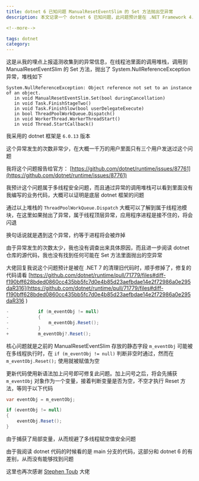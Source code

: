 ```yaml
---
title: dotnet 6 已知问题 ManualResetEventSlim 的 Set 方法抛出空异常
description: 本文记录一个 dotnet 6 已知问题，此问题预计是在 .NET Framework 4.5 时就引入的，我没有考古在 .NET Framework 4.5 之前是否还存在此问题。当前这个问题在 .NET 7 修复

<!--more-->

tags: dotnet
category: 
---
```


<!-- CreateTime:2023/6/25 8:43:13 -->

<!-- 发布 -->
<!-- 博客 -->

这是从我的埋点上报遥测收集到的异常信息，在线程池里面的调用堆栈，调用到 ManualResetEventSlim 的 Set 方法，抛出了 System.NullReferenceException 异常，堆栈如下

```
System.NullReferenceException: Object reference not set to an instance of an object.
   in void ManualResetEventSlim.Set(bool duringCancellation)
   in void Task.FinishStageTwo()
   in void Task.FinishSlow(bool userDelegateExecute)
   in bool ThreadPoolWorkQueue.Dispatch()
   in void WorkerThread.WorkerThreadStart()
   in void Thread.StartCallback()
```

我采用的 dotnet 框架是 `6.0.13` 版本

这个异常发生的次数非常少，在大概一千万的用户里面只有三个用户发送过这个问题

我将这个问题报告给官方： [https://github.com/dotnet/runtime/issues/87761](https://github.com/dotnet/runtime/issues/87761)

我预计这个问题属于多线程安全问题，而且通过异常的调用堆栈可以看到里面没有我编写的业务代码，大概可以证明是底层 dotnet 框架的问题

通过以上堆栈的 `ThreadPoolWorkQueue.Dispatch` 大概可以了解到属于线程池模块，在这里如果抛出了异常，属于线程顶层异常，应用程序进程是接不住的，将会闪退

换句话说就是遇到这个异常，约等于进程将会被炸掉

由于异常发生的次数太少，我也没有调查出来具体原因，而且进一步阅读 dotnet 仓库的源代码，我也没有找到任何可能在 Set 方法里面抛出的空异常

大佬回复我说这个问题预计是被在 .NET 7 的清理旧代码时，顺手修掉了，修复的代码请看 [https://github.com/dotnet/runtime/pull/71779/files#diff-f190bff628bded0860cc435bb5fc7d0e4b85d23aefbdae14e2f72986a0e295daR316](https://github.com/dotnet/runtime/pull/71779/files#diff-f190bff628bded0860cc435bb5fc7d0e4b85d23aefbdae14e2f72986a0e295daR316 )

```csharp
-           if (m_eventObj != null)
-           {
-               m_eventObj.Reset();
-           }
+           m_eventObj?.Reset();
```

核心问题就是之前的 ManualResetEventSlim 存放的静态字段 `m_eventObj` 可能被在多线程执行时，在 `if (m_eventObj != null)` 判断非空时通过，然而在 `m_eventObj.Reset();` 使用就被赋值为空

更新代码使用新语法加上问号即可修复此问题。加上问号之后，将会先捕获 `m_eventObj` 对象作为一个变量，接着判断变量是否为空，不空才执行 Reset 方法，等同于以下代码

```csharp
var eventObj = m_eventObj;

if (eventObj != null)
{
    eventObj.Reset();
}
```

由于捕获了局部变量，从而规避了多线程赋空值安全问题

由于我阅读 dotnet 代码的时候看的是 main 分支的代码，这部分和 dotnet 6 的有差别，从而没有能够找到问题

这里也再次感谢 [Stephen Toub](https://github.com/stephentoub) 大佬
